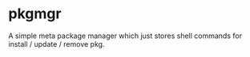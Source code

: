 # pkgmgr

A simple meta package manager which just stores shell commands for install / update / remove pkg.
